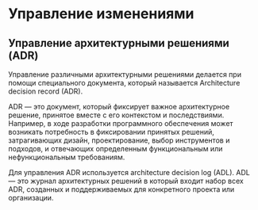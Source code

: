# Управление изменениями

## Управление архитектурными решениями (ADR)

Управление различными архитектурными решениями делается при помощи специального документа, который называется Architecture decision record (ADR).

ADR — это документ, который фиксирует важное архитектурное решение, принятое вместе с его контекстом и последствиями. Например, в ходе разработки программного обеспечения может возникать потребность в фиксировании принятых решений, затрагивающих дизайн, проектирование, выбор инструментов и подходов, и отвечающих определенным функциональным или нефункциональным требованиям.

Для управления ADR используется architecture decision log (ADL). ADL — это журнал архитектурных решений в который входит набор всех ADR, созданных и поддерживаемых для конкретного проекта или организации.